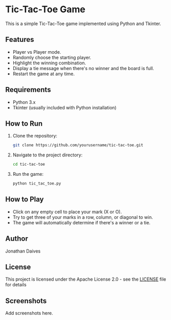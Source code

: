 # Tic-Tac-Toe Game

This is a simple Tic-Tac-Toe game implemented using Python and Tkinter.

## Features

- Player vs Player mode.
- Randomly choose the starting player.
- Highlight the winning combination.
- Display a tie message when there's no winner and the board is full.
- Restart the game at any time.

## Requirements

- Python 3.x
- Tkinter (usually included with Python installation)

## How to Run

1. Clone the repository:

    ```bash
    git clone https://github.com/yourusername/tic-tac-toe.git
    ```

2. Navigate to the project directory:

    ```bash
    cd tic-tac-toe
    ```

3. Run the game:

    ```bash
    python tic_tac_toe.py
    ```

## How to Play

- Click on any empty cell to place your mark (X or O).
- Try to get three of your marks in a row, column, or diagonal to win.
- The game will automatically determine if there's a winner or a tie.


## Author

Jonathan Daives
## License

This project is licensed under the Apache License 2.0 - see the [LICENSE](LICENSE) file for details

## Screenshots

Add screenshots here.
